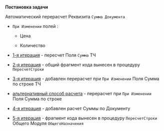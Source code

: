 

####
**Постановка задачи**

Автоматический перерасчет Реквизита `Сумма Документа`

- `При Изменении` полей :

    - Цена

    - Количество

- [1-я итерация](https://github.com/alex-dev-2020/SpecPlatform/commit/c362a059d836bf605f194c628f61fb95631d3d81) - пересчет Поля `Сумма` ТЧ

- [2-я итерация](https://github.com/alex-dev-2020/SpecPlatform/commit/3a663312a7eb725f67d179398cad7c9e6d42d839) - общий фрагмент кода вынесен в процедуру `ПересчетСтроки` 

- [3-я итерация](https://github.com/alex-dev-2020/SpecPlatform/commit/10fec37ae7e22aec0b375325494fb4a3617bc089) - добавлен перерасчет при `При Изменении` Поля Сумма по строке ТЧ 

- [альтернативный способ расчета](https://github.com/alex-dev-2020/SpecPlatform/commit/c8a7a0bad46d57c96b4c0e2b25738c6c023d2dcf) - перерасчет при `При Изменении` Поля Сумма по строке 

- [4-я итерация](https://github.com/alex-dev-2020/SpecPlatform/commit/81f4b8c4e39af9ed0773bfe47c5d8a594aad7d5c) - добавлен расчет Суммы по Документу

- [5-я итерация](https://github.com/alex-dev-2020/SpecPlatform/commit/d19a85e0a156795381580b04d58544a01fe93a59) - фрагмент кода вынесен в процедуру `ПересчетСтроки` Общего Модуля `ОбщегоНазначения` 



